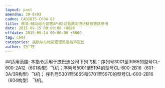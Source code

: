 ```yaml
---
layout: post
amendno: 39-8493
cadno: CAD2015-C604-02
title: 燃油—辅助动力装置APU负过载燃油供给排放管路擦伤
date: 2015-09-15 00:00:00 +0800
effdate: 2015-09-14 00:00:00 +0800
tag: C604
categories: 民航华东地区管理局适航审定处
author: 范仁钰
---
```


##适用范围:
本指令适用于庞巴迪公司下列飞机：序列号3001至3066的型号CL-600-2A12（601构型）飞机；序列号5001至5194的型号CL-600-2B16（601-3A/3R构型）飞机；    序列号5301至5665和5701至5970的型号CL-600-2B16（604构型）
飞机。

